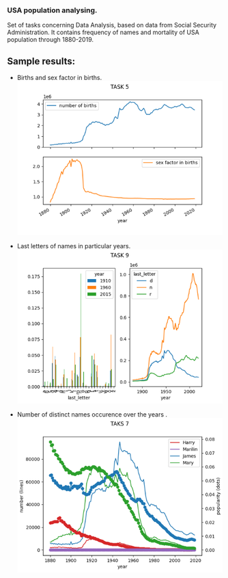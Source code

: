 ### USA population analysing.

Set of tasks concerning Data Analysis, based on data from Social Security Administration. 
It contains frequency of names and mortality of USA population through 1880-2019.

## Sample results: 

* Births and sex factor in births.
![alt text](result_images/births_and_sex_factor.png?raw=true)

* Last letters of names in particular years.
![alt text](result_images/last_letters.png?raw=true)

* Number of distinct names occurence over the years .
![alt text](result_images/cases_and_popularity.png?raw=true)
